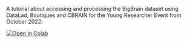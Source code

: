 A tutorial about accessing and processing the BigBrain dataset using DataLad, Boutiques and CBRAIN for the Young Researcher Event from October 2022.

[![Open In Colab](https://colab.research.google.com/assets/colab-badge.svg)](https://colab.research.google.com/github/bryancaron/hws/blob/master/YRE-October2022-DataLad-Boutiques-NeuroHub-CBRAIN-tutorial.ipynb)

